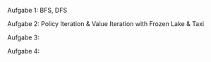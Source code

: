 Aufgabe 1:
BFS, DFS

Aufgabe 2:
Policy Iteration & Value Iteration with Frozen Lake & Taxi

Aufgabe 3:

Aufgabe 4:
